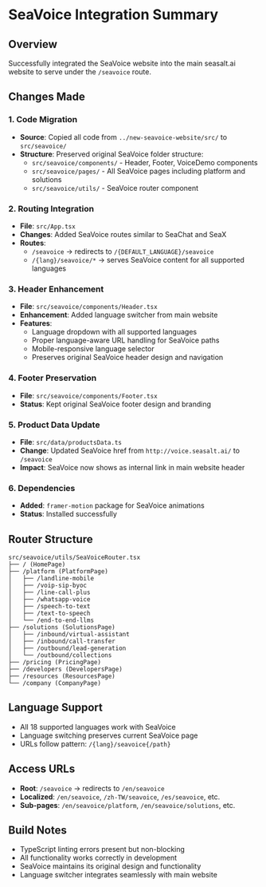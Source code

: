 # SeaVoice Integration Summary

## Overview
Successfully integrated the SeaVoice website into the main seasalt.ai website to serve under the `/seavoice` route.

## Changes Made

### 1. Code Migration
- **Source**: Copied all code from `../new-seavoice-website/src/` to `src/seavoice/`
- **Structure**: Preserved original SeaVoice folder structure:
  - `src/seavoice/components/` - Header, Footer, VoiceDemo components
  - `src/seavoice/pages/` - All SeaVoice pages including platform and solutions
  - `src/seavoice/utils/` - SeaVoice router component

### 2. Routing Integration
- **File**: `src/App.tsx`
- **Changes**: Added SeaVoice routes similar to SeaChat and SeaX
- **Routes**: 
  - `/seavoice` → redirects to `/{DEFAULT_LANGUAGE}/seavoice`
  - `/{lang}/seavoice/*` → serves SeaVoice content for all supported languages

### 3. Header Enhancement
- **File**: `src/seavoice/components/Header.tsx`
- **Enhancement**: Added language switcher from main website
- **Features**:
  - Language dropdown with all supported languages
  - Proper language-aware URL handling for SeaVoice paths
  - Mobile-responsive language selector
  - Preserves original SeaVoice header design and navigation

### 4. Footer Preservation
- **File**: `src/seavoice/components/Footer.tsx`
- **Status**: Kept original SeaVoice footer design and branding

### 5. Product Data Update
- **File**: `src/data/productsData.ts`
- **Change**: Updated SeaVoice href from `http://voice.seasalt.ai/` to `/seavoice`
- **Impact**: SeaVoice now shows as internal link in main website header

### 6. Dependencies
- **Added**: `framer-motion` package for SeaVoice animations
- **Status**: Installed successfully

## Router Structure
```
src/seavoice/utils/SeaVoiceRouter.tsx
├── / (HomePage)
├── /platform (PlatformPage)
│   ├── /landline-mobile
│   ├── /voip-sip-byoc
│   ├── /line-call-plus
│   ├── /whatsapp-voice
│   ├── /speech-to-text
│   ├── /text-to-speech
│   └── /end-to-end-llms
├── /solutions (SolutionsPage)
│   ├── /inbound/virtual-assistant
│   ├── /inbound/call-transfer
│   ├── /outbound/lead-generation
│   └── /outbound/collections
├── /pricing (PricingPage)
├── /developers (DevelopersPage)
├── /resources (ResourcesPage)
└── /company (CompanyPage)
```

## Language Support
- All 18 supported languages work with SeaVoice
- Language switching preserves current SeaVoice page
- URLs follow pattern: `/{lang}/seavoice{/path}`

## Access URLs
- **Root**: `/seavoice` → redirects to `/en/seavoice`
- **Localized**: `/en/seavoice`, `/zh-TW/seavoice`, `/es/seavoice`, etc.
- **Sub-pages**: `/en/seavoice/platform`, `/en/seavoice/solutions`, etc.

## Build Notes
- TypeScript linting errors present but non-blocking
- All functionality works correctly in development
- SeaVoice maintains its original design and functionality
- Language switcher integrates seamlessly with main website
